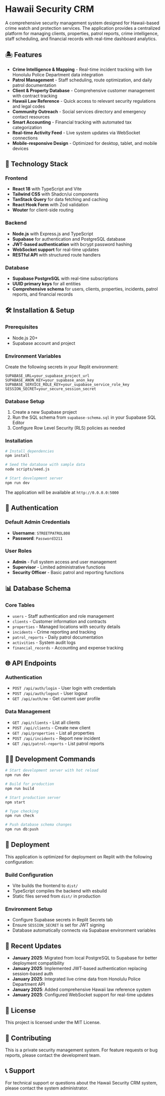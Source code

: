 
# Hawaii Security CRM

A comprehensive security management system designed for Hawaii-based crime watch and protection services. The application provides a centralized platform for managing clients, properties, patrol reports, crime intelligence, staff scheduling, and financial records with real-time dashboard analytics.

## 🏝️ Features

- **Crime Intelligence & Mapping** - Real-time incident tracking with live Honolulu Police Department data integration
- **Patrol Management** - Staff scheduling, route optimization, and daily patrol documentation
- **Client & Property Database** - Comprehensive customer management with contract tracking
- **Hawaii Law Reference** - Quick access to relevant security regulations and legal codes
- **Community Outreach** - Social services directory and emergency contact resources
- **Smart Accounting** - Financial tracking with automated tax categorization
- **Real-time Activity Feed** - Live system updates via WebSocket connections
- **Mobile-responsive Design** - Optimized for desktop, tablet, and mobile devices

## 🚀 Technology Stack

### Frontend
- **React 18** with TypeScript and Vite
- **Tailwind CSS** with Shadcn/ui components
- **TanStack Query** for data fetching and caching
- **React Hook Form** with Zod validation
- **Wouter** for client-side routing

### Backend
- **Node.js** with Express.js and TypeScript
- **Supabase** for authentication and PostgreSQL database
- **JWT-based authentication** with bcrypt password hashing
- **WebSocket support** for real-time updates
- **RESTful API** with structured route handlers

### Database
- **Supabase PostgreSQL** with real-time subscriptions
- **UUID primary keys** for all entities
- **Comprehensive schema** for users, clients, properties, incidents, patrol reports, and financial records

## 🛠️ Installation & Setup

### Prerequisites
- Node.js 20+ 
- Supabase account and project

### Environment Variables
Create the following secrets in your Replit environment:

```
SUPABASE_URL=your_supabase_project_url
SUPABASE_ANON_KEY=your_supabase_anon_key
SUPABASE_SERVICE_ROLE_KEY=your_supabase_service_role_key
SESSION_SECRET=your_secure_session_secret
```

### Database Setup
1. Create a new Supabase project
2. Run the SQL schema from `supabase-schema.sql` in your Supabase SQL Editor
3. Configure Row Level Security (RLS) policies as needed

### Installation
```bash
# Install dependencies
npm install

# Seed the database with sample data
node scripts/seed.js

# Start development server
npm run dev
```

The application will be available at `http://0.0.0.0:5000`

## 🔐 Authentication

### Default Admin Credentials
- **Username**: `STREETPATROL808`
- **Password**: `Password3211`

### User Roles
- **Admin** - Full system access and user management
- **Supervisor** - Limited administrative functions
- **Security Officer** - Basic patrol and reporting functions

## 📊 Database Schema

### Core Tables
- `users` - Staff authentication and role management
- `clients` - Customer information and contracts
- `properties` - Managed locations with security details
- `incidents` - Crime reporting and tracking
- `patrol_reports` - Daily patrol documentation
- `activities` - System audit logs
- `financial_records` - Accounting and expense tracking

## 🌐 API Endpoints

### Authentication
- `POST /api/auth/login` - User login with credentials
- `POST /api/auth/logout` - User logout
- `GET /api/auth/me` - Get current user profile

### Data Management
- `GET /api/clients` - List all clients
- `POST /api/clients` - Create new client
- `GET /api/properties` - List all properties
- `POST /api/incidents` - Report new incident
- `GET /api/patrol-reports` - List patrol reports

## 🏃‍♂️ Development Commands

```bash
# Start development server with hot reload
npm run dev

# Build for production
npm run build

# Start production server
npm start

# Type checking
npm run check

# Push database schema changes
npm run db:push
```

## 🚢 Deployment

This application is optimized for deployment on Replit with the following configuration:

### Build Configuration
- Vite builds the frontend to `dist/`
- TypeScript compiles the backend with esbuild
- Static files served from `dist/` in production

### Environment Setup
- Configure Supabase secrets in Replit Secrets tab
- Ensure `SESSION_SECRET` is set for JWT signing
- Database automatically connects via Supabase environment variables

## 🔄 Recent Updates

- **January 2025**: Migrated from local PostgreSQL to Supabase for better deployment compatibility
- **January 2025**: Implemented JWT-based authentication replacing session-based auth
- **January 2025**: Integrated live crime data from Honolulu Police Department API
- **January 2025**: Added comprehensive Hawaii law reference system
- **January 2025**: Configured WebSocket support for real-time updates

## 📝 License

This project is licensed under the MIT License.

## 🤝 Contributing

This is a private security management system. For feature requests or bug reports, please contact the development team.

## 📞 Support

For technical support or questions about the Hawaii Security CRM system, please contact the system administrator.
